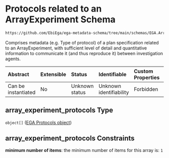 # Protocols related to an ArrayExperiment Schema

```txt
https://github.com/EbiEga/ega-metadata-schema/tree/main/schemas/EGA.ArrayExperiment.json#/properties/array_experiment_protocols
```

Comprises metadata (e.g. Type of protocol) of a plan specification related to an ArrayExperiment, with sufficient level of detail and quantitative information to communicate it (and thus reproduce it) between investigation agents.

| Abstract            | Extensible | Status         | Identifiable            | Custom Properties | Additional Properties | Access Restrictions | Defined In                                                                          |
| :------------------ | :--------- | :------------- | :---------------------- | :---------------- | :-------------------- | :------------------ | :---------------------------------------------------------------------------------- |
| Can be instantiated | No         | Unknown status | Unknown identifiability | Forbidden         | Forbidden             | none                | [EGA.ArrayExperiment.json*](../out/EGA.ArrayExperiment.json "open original schema") |

## array_experiment_protocols Type

`object[]` ([EGA Protocols object](ega-2-definitions-ega-protocols-object.md))

## array_experiment_protocols Constraints

**minimum number of items**: the minimum number of items for this array is: `1`
